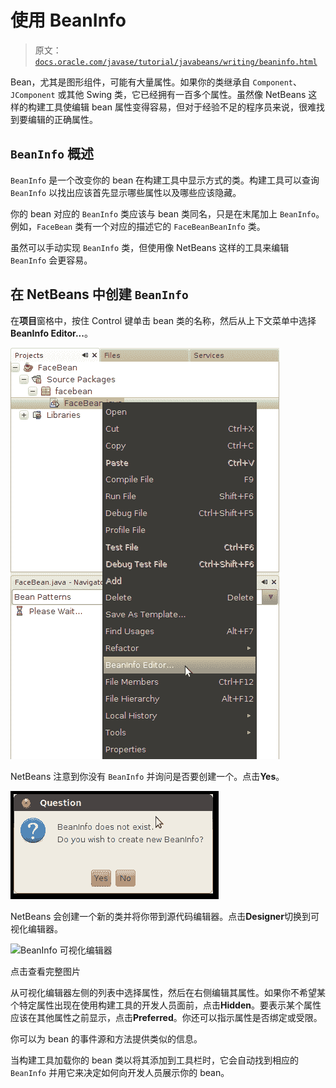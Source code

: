 # 使用 BeanInfo

> 原文：[`docs.oracle.com/javase/tutorial/javabeans/writing/beaninfo.html`](https://docs.oracle.com/javase/tutorial/javabeans/writing/beaninfo.html)

Bean，尤其是图形组件，可能有大量属性。如果你的类继承自 `Component`、`JComponent` 或其他 Swing 类，它已经拥有一百多个属性。虽然像 NetBeans 这样的构建工具使编辑 bean 属性变得容易，但对于经验不足的程序员来说，很难找到要编辑的正确属性。

## `BeanInfo` 概述

`BeanInfo` 是一个改变你的 bean 在构建工具中显示方式的类。构建工具可以查询 `BeanInfo` 以找出应该首先显示哪些属性以及哪些应该隐藏。

你的 bean 对应的 `BeanInfo` 类应该与 bean 类同名，只是在末尾加上 `BeanInfo`。例如，`FaceBean` 类有一个对应的描述它的 `FaceBeanBeanInfo` 类。

虽然可以手动实现 `BeanInfo` 类，但使用像 NetBeans 这样的工具来编辑 `BeanInfo` 会更容易。

## 在 NetBeans 中创建 `BeanInfo`

在**项目**窗格中，按住 Control 键单击 bean 类的名称，然后从上下文菜单中选择**BeanInfo Editor...**。

![创建 BeanInfo，第 1 部分](img/d64c365a335cce5d9c7aafa6ee6ae379.png)

NetBeans 注意到你没有 `BeanInfo` 并询问是否要创建一个。点击**Yes**。

![创建 BeanInfo，第 2 部分](img/d65b056bb8a196f2c9dc18779810593d.png)

NetBeans 会创建一个新的类并将你带到源代码编辑器。点击**Designer**切换到可视化编辑器。

![BeanInfo 可视化编辑器](img/nb-beaninfo-designer.png)

点击查看完整图片

从可视化编辑器左侧的列表中选择属性，然后在右侧编辑其属性。如果你不希望某个特定属性出现在使用构建工具的开发人员面前，点击**Hidden**。要表示某个属性应该在其他属性之前显示，点击**Preferred**。你还可以指示属性是否绑定或受限。

你可以为 bean 的事件源和方法提供类似的信息。

当构建工具加载你的 bean 类以将其添加到工具栏时，它会自动找到相应的 `BeanInfo` 并用它来决定如何向开发人员展示你的 bean。
